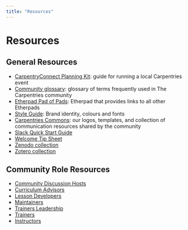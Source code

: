 ```yaml
---
title: "Resources"
---
```


# Resources

## General Resources

* [CarpentryConnect Planning Kit](https://carpentryconnect.org/): guide for running a local Carpentries event
* [Community glossary](https://github.com/carpentries/community-development/blob/main/glossary.md): glossary of terms frequently used in The Carpentries community
* [Etherpad Pad of Pads](https://pad.carpentries.org/pad-of-pads): Etherpad that provides links to all other Etherpads
* [Style Guide](https://docs.carpentries.org/topic_folders/communications/resources/style-guide.html): Brand identity, colours and fonts
* [Carpentries Commons](https://docs.carpentries.org/topic_folders/communications/resources/commons.html): our logos, templates, and collection of communication resources shared by the community
* [Slack Quick Start Guide](https://docs.carpentries.org/topic_folders/communications/tools/slack-and-email.html#slack-quick-start-guide)
* [Welcome Tip Sheet](https://carpentries.org/welcome-tip-sheet/)
* [Zenodo collection](https://docs.carpentries.org/topic_folders/communications/tools/zenodo_communities.html)
* [Zotero collection](https://www.zotero.org/groups/1163904/carpentries/library)

## Community Role Resources

* <a href="/community/discussion_host.html#resources">Community Discussion Hosts</a>  
* <a href="/curriculum/curriculum_advisors.html#resources">Curriculum Advisors</a>
* <a href="/curriculum/lesson_developers.html#resources">Lesson Developers</a>
* <a href="/curriculum/maintainers.html#resources">Maintainers</a>
* <a href="/instructor_training/trainers_leadership.html#resources">Trainers Leadership</a>
* <a href="/instructor_training/trainers.html#resources">Trainers</a>
* <a href="/workshops/instructors.html#resources">Instructors</a>

